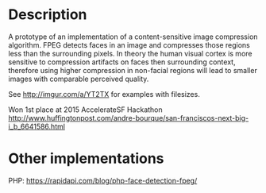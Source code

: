 # Description
A prototype of an implementation of a content-sensitive image compression algorithm. FPEG detects faces in an image and compresses those regions less than the surrounding pixels. In theory the human visual cortex is more sensitive to compression artifacts on faces then surrounding context, therefore using higher compression in non-facial regions will lead to smaller images with comparable perceived quality.

See http://imgur.com/a/YT2TX for examples with filesizes.

Won 1st place at 2015 AccelerateSF Hackathon http://www.huffingtonpost.com/andre-bourque/san-franciscos-next-big-i_b_6641586.html

# Other implementations

PHP: https://rapidapi.com/blog/php-face-detection-fpeg/

